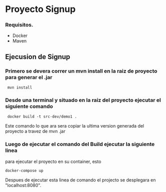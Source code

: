 # Proyecto Signup

### Requisitos.

* Docker
* Maven 

## Ejecusion de Signup

### Primero se devera correr un mvn install en la raiz de proyecto para generar el .jar
     mvn install
### Desde una terminal y situado en la raiz del proyecto ejecutar el siguiente comando

     docker build -t src-dev/demo1 .

Este comando lo que ara sera copiar la ultima version generada del proyecto a travez de mvn .jar

### Luego de ejecutar el comando del Build ejecutar la siguiente linea
para ejecutar el proyecto en su container, esto  

    docker-compose up

Despues de ejecutar esta linea de comando el projecto
se desplegara en "localhost:8080".

